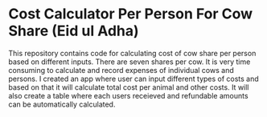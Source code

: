# Cost Calculator Per Person For Cow Share (Eid ul Adha)
This repository contains code for calculating cost of cow share per person based on different inputs. 
There are seven shares per cow. It is very time consuming to calculate and record expenses of individual cows and persons. 
I created an app where user can input different types of costs and based on that it will calculate total cost per animal and other costs. 
It will also create a table where each users receieved and refundable amounts can be automatically calculated. 
